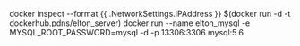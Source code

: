 docker inspect --format {{ .NetworkSettings.IPAddress }} $(docker run -d -t dockerhub.pdns/elton_server)
docker run --name elton_mysql -e MYSQL_ROOT_PASSWORD=mysql -d -p 13306:3306 mysql:5.6
